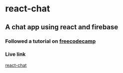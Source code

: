 # react-chat
## A chat app using react and firebase

### Followed a tutorial on [freecodecamp](https://www.freecodecamp.org/news/building-a-real-time-chat-app-with-reactjs-and-firebase/)

### Live link
[react-chat](https://react-chat-olakadasami.vercel.app/)
